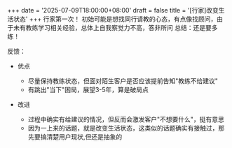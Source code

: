+++
date = '2025-07-09T18:00:00+08:00'
draft = false
title = '[行家]改变生活状态'
+++
行家第一次！
初始可能是想找同行请教的心态，有点像找顾问，由于未有教练学习相关经验，总体上自我察觉力不高，答非所问
总结：还是要多练！

<!--more-->

反馈：
- 优点
  - 尽量保持教练状态，但面对陌生客户是否应该提前告知"教练不给建议"
  - 有跳出"当下"困局，展望3-5年，算是破局点
  
- 改进
  - 过程中确实有给建议的情况，但反而会激发客户"不想要什么"，挺有意思
  - 因为一上来的话题，就是改变生活状态，这类似的话题确实有接触过，那先要搞清楚用户现状,但还是抽象的








